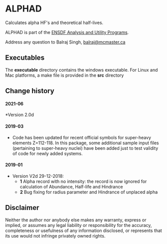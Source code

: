 # ALPHAD
Calculates alpha HF's and theoretical half-lives.

ALPHAD is part of the [ENSDF Analysis and Utility Programs](https://nds.iaea.org/public/ensdf_pgm/).

Address any question to Balraj Singh, balraj@mcmaster.ca

## Executables
The **executable** directory contains the windows executable.
For Linux and Mac platforms, a make file is provided in the **src** directory


## Change history

#### 2021-06
*Version 2.0d

#### 2019-03
* Code has been updated for recent official symbols for super-heavy elements Z=112-118. In this package, some additional sample input files (pertaining to super-heavy nuclei) have been added just to test validity of code for newly added systems.

#### 2019-01
* Version V2d 29-12-2018:
  - **1** Alpha record with no intensity: the record is now ignored for calculation of Abundance, Half-life and Hindrance
  - **2** Bug fixing for radius parameter and Hindrance of unplaced alpha

## Disclaimer

Neither the author nor anybody else makes any warranty, express or implied, or assumes any legal liability or responsibility for the accuracy, completeness or usefulness of any information disclosed, or represents that its use would not infringe privately owned rights.
